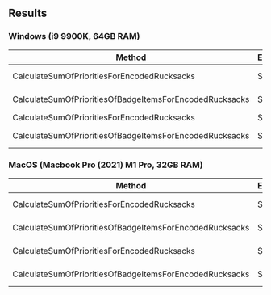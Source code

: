 ## Results
### Windows (i9 9900K, 64GB RAM)
| Method                                                  | EncodedRucksacks |         Mean |       Error |      StdDev |   Gen0 | Allocated |
|---------------------------------------------------------|------------------|-------------:|------------:|------------:|-------:|----------:|
| CalculateSumOfPrioritiesForEncodedRucksacks             | String[300]      |  25,448.3 ns |   116.13 ns |   102.95 ns |      - |      32 B |
| CalculateSumOfPrioritiesOfBadgeItemsForEncodedRucksacks | String[300]      | 263,996.3 ns | 2,174.40 ns | 1,927.55 ns | 4.3945 |   36776 B |
| CalculateSumOfPrioritiesForEncodedRucksacks             | String[6]        |     237.3 ns |     1.49 ns |     1.32 ns | 0.0038 |      32 B |
| CalculateSumOfPrioritiesOfBadgeItemsForEncodedRucksacks | String[6]        |   3,084.5 ns |    22.24 ns |    20.80 ns | 0.1259 |    1080 B |
### MacOS (Macbook Pro (2021) M1 Pro, 32GB RAM)
| Method                                                  | EncodedRucksacks |         Mean |     Error |    StdDev |   Gen0 |   Gen1 | Allocated |
|---------------------------------------------------------|------------------|-------------:|----------:|----------:|-------:|-------:|----------:|
| CalculateSumOfPrioritiesForEncodedRucksacks             | String[300]      |  16,415.0 ns | 113.66 ns | 106.32 ns |      - |      - |      32 B |
| CalculateSumOfPrioritiesOfBadgeItemsForEncodedRucksacks | String[300]      | 137,160.7 ns | 817.95 ns | 725.09 ns | 5.8594 | 0.2441 |   36776 B |
| CalculateSumOfPrioritiesForEncodedRucksacks             | String[6]        |     181.4 ns |   0.38 ns |   0.35 ns | 0.0050 |      - |      32 B |
| CalculateSumOfPrioritiesOfBadgeItemsForEncodedRucksacks | String[6]        |   1,569.9 ns |   3.03 ns |   2.84 ns | 0.1717 |      - |    1080 B |
